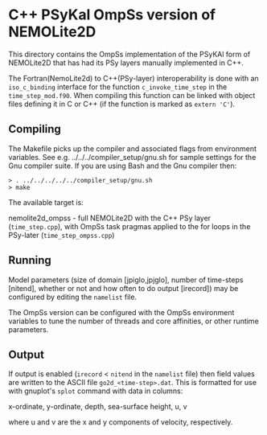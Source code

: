 # C++ PSyKal OmpSs version of NEMOLite2D #

This directory contains the OmpSs implementation of the PSyKAl form of
NEMOLite2D that has had its PSy layers manually implemented in C++.

The Fortran(NemoLite2d) to C++(PSy-layer) interoperability is done
with an `iso_c_binding` interface for the function `c_invoke_time_step`
in the `time_step_mod.f90`.
When compiling this function can be linked with object files defining
it in C or C++ (if the function is marked as `extern 'C'`).

## Compiling ##

The Makefile picks up the compiler and associated flags from environment
variables. See e.g. ../../../compiler_setup/gnu.sh for sample
settings for the Gnu compiler suite.
If you are using Bash and the Gnu compiler then:

    > . ../../../../../compiler_setup/gnu.sh
    > make

The available target is:

nemolite2d_ompss - full NEMOLite2D with the C++ PSy layer (`time_step.cpp`),
                   with OmpSs task pragmas applied to the for loops in the 
                   PSy-later (`time_step_ompss.cpp`)

## Running ##

Model parameters (size of domain [jpiglo,jpjglo], number of time-steps
[nitend], whether or not and how often to do output [irecord]) may be
configured by editing the `namelist` file.

The OmpSs version can be configured with the OmpSs environment
variables to tune the number of threads and core affinities, or other
runtime parameters.

## Output ##

If output is enabled (`irecord` < `nitend` in the `namelist` file) then
field values are written to the ASCII file `go2d_<time-step>.dat`. This
is formatted for use with gnuplot's `splot` command with data in columns:

x-ordinate, y-ordinate, depth, sea-surface height, u, v

where u and v are the x and y components of velocity, respectively.


